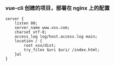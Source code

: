 ### vue-cli 创建的项目，部署在 nginx 上的配置

```
server {
    listen 80;
    server_name www.xxx.com;
    charset utf-8;
    access_log log/host.access.log main;
    location / {
        root xxx/dist;
        try_files $uri $uri/ /index.html;
    }al
}

```

